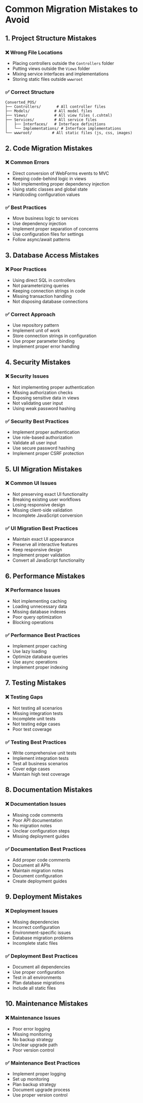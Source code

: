 # Common Migration Mistakes to Avoid

## 1. Project Structure Mistakes

### ❌ Wrong File Locations
- Placing controllers outside the `Controllers` folder
- Putting views outside the `Views` folder
- Mixing service interfaces and implementations
- Storing static files outside `wwwroot`

### ✅ Correct Structure
```
Converted_POS/
├── Controllers/       # All controller files
├── Models/           # All model files
├── Views/            # All view files (.cshtml)
├── Services/         # All service files
│   ├── Interfaces/   # Interface definitions
│   └── Implementations/ # Interface implementations
└── wwwroot/         # All static files (js, css, images)
```

## 2. Code Migration Mistakes

### ❌ Common Errors
- Direct conversion of WebForms events to MVC
- Keeping code-behind logic in views
- Not implementing proper dependency injection
- Using static classes and global state
- Hardcoding configuration values

### ✅ Best Practices
- Move business logic to services
- Use dependency injection
- Implement proper separation of concerns
- Use configuration files for settings
- Follow async/await patterns

## 3. Database Access Mistakes

### ❌ Poor Practices
- Using direct SQL in controllers
- Not parameterizing queries
- Keeping connection strings in code
- Missing transaction handling
- Not disposing database connections

### ✅ Correct Approach
- Use repository pattern
- Implement unit of work
- Store connection strings in configuration
- Use proper parameter binding
- Implement proper error handling

## 4. Security Mistakes

### ❌ Security Issues
- Not implementing proper authentication
- Missing authorization checks
- Exposing sensitive data in views
- Not validating user input
- Using weak password hashing

### ✅ Security Best Practices
- Implement proper authentication
- Use role-based authorization
- Validate all user input
- Use secure password hashing
- Implement proper CSRF protection

## 5. UI Migration Mistakes

### ❌ Common UI Issues
- Not preserving exact UI functionality
- Breaking existing user workflows
- Losing responsive design
- Missing client-side validation
- Incomplete JavaScript conversion

### ✅ UI Migration Best Practices
- Maintain exact UI appearance
- Preserve all interactive features
- Keep responsive design
- Implement proper validation
- Convert all JavaScript functionality

## 6. Performance Mistakes

### ❌ Performance Issues
- Not implementing caching
- Loading unnecessary data
- Missing database indexes
- Poor query optimization
- Blocking operations

### ✅ Performance Best Practices
- Implement proper caching
- Use lazy loading
- Optimize database queries
- Use async operations
- Implement proper indexing

## 7. Testing Mistakes

### ❌ Testing Gaps
- Not testing all scenarios
- Missing integration tests
- Incomplete unit tests
- Not testing edge cases
- Poor test coverage

### ✅ Testing Best Practices
- Write comprehensive unit tests
- Implement integration tests
- Test all business scenarios
- Cover edge cases
- Maintain high test coverage

## 8. Documentation Mistakes

### ❌ Documentation Issues
- Missing code comments
- Poor API documentation
- No migration notes
- Unclear configuration steps
- Missing deployment guides

### ✅ Documentation Best Practices
- Add proper code comments
- Document all APIs
- Maintain migration notes
- Document configuration
- Create deployment guides

## 9. Deployment Mistakes

### ❌ Deployment Issues
- Missing dependencies
- Incorrect configuration
- Environment-specific issues
- Database migration problems
- Incomplete static files

### ✅ Deployment Best Practices
- Document all dependencies
- Use proper configuration
- Test in all environments
- Plan database migrations
- Include all static files

## 10. Maintenance Mistakes

### ❌ Maintenance Issues
- Poor error logging
- Missing monitoring
- No backup strategy
- Unclear upgrade path
- Poor version control

### ✅ Maintenance Best Practices
- Implement proper logging
- Set up monitoring
- Plan backup strategy
- Document upgrade process
- Use proper version control 
